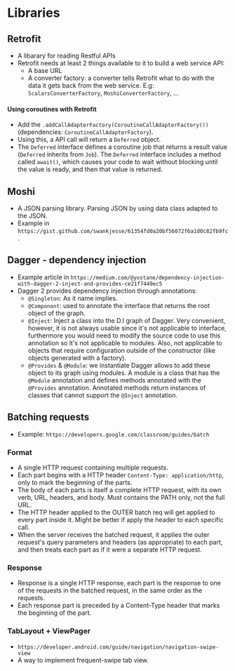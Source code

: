 # Libraries

## Retrofit
- A libarary for reading Restful APIs
- Retrofit needs at least 2 things available to it to build a web service API:
  + A base URL
  + A converter factory: a converter tells Retrofit what to do with the data it gets back from the web service. E.g: `ScalarsConverterFactory`, `MoshiConverterFactory`, ...
#### Using coroutines with Retrofit
- Add the `.addCallAdapterFactory(CoroutineCallAdapterFactory())` (dependencies: `CoroutineCallAdapterFactory`).
- Using this, a API call will return a `Deferred` object. 
- The `Deferred` interface defines a coroutine job that returns a result value (`Deferred` inherits from `Job`). The `Deferred` interface includes a method called `await()`, which causes your code to wait without blocking until the value is ready, and then that value is returned.

## Moshi
- A JSON parsing library. Parsing JSON by using data class adapted to the JSON.
- Example in `https://gist.github.com/swankjesse/61354fd0a20bf56072f6a1d0c82fb9fc`.

## Dagger - dependency injection
- Example article in `https://medium.com/@yostane/dependency-injection-with-dagger-2-inject-and-provides-ce21f7449ec5`
- Dagger 2 provides dependency injection through annotations:
  + `@Singleton`: As it name implies.
  + `@Component`: used to annotate the interface that returns the root object of the graph.
  + `@Inject`: Inject a class into the D.I graph of Dagger. Very convenient, however, it is not always usable since it's not applicable to interface, furthermore you would need to modify the source code to use this annotation so it's not applicable to modules. Also, not applicable to objects that require configuration outside of the constructor (like objects generated with a factory).
  + `@Provides` & `@Module`: we instantiate Dagger allows to add these object to its graph using modules. A module is a class that has the `@Module` annotation and defines methods annotated with the `@Provides` annotation. Annotated methods return instances of classes that cannot support the `@Inject` annotation.

## Batching requests
- Example: `https://developers.google.com/classroom/guides/batch`
### Format
- A single HTTP request containing multiple requests.
- Each part begins with a HTTP header `Content-Type: application/http`, only to mark the beginning of the parts.
- The body of each parts is itself a complete HTTP request, with its own verb, URL, headers, and body. Must contains the PATH only, not the full URL.
- The HTTP header applied to the OUTER batch req will get applied to every part inside it. Might be better if apply the header to each specific call.
- When the server receives the batched request, it applies the outer request's query parameters and headers (as appropriate) to each part, and then treats each part as if it were a separate HTTP request.
### Response
- Response is a single HTTP response, each part is the response to one of the requests in the batched request, in the same order as the requests.
- Each response part is preceded by a Content-Type header that marks the beginning of the part.
### TabLayout + ViewPager
- `https://developer.android.com/guide/navigation/navigation-swipe-view`
- A way to implement frequent-swipe tab view.

